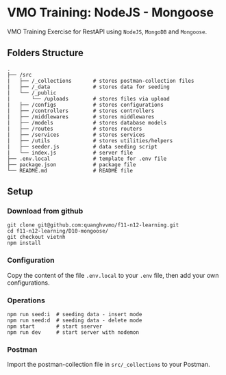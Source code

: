 # **VMO Training**: NodeJS - Mongoose
VMO Training Exercise for RestAPI using `NodeJS`, `MongoDB` and `Mongoose`.

## Folders Structure
```
.
├── /src
|   ├── /_collections       # stores postman-collection files
|   ├── /_data              # stores data for seeding
|   └── /_public
|       └── /uploads        # stores files via upload
|   ├── /configs            # stores configurations
|   ├── /controllers        # stores controllers
|   ├── /middlewares        # stores middlewares
|   ├── /models             # stores database models
|   ├── /routes             # stores routers
|   ├── /services           # stores services
|   ├── /utils              # stores utilities/helpers
|   ├── seeder.js           # data seeding script
|   └── index.js            # server file
├── .env.local              # template for .env file
├── package.json            # package file
└── README.md               # README file
```


## Setup
### Download from github
```shell
git clone git@github.com:quanghvvmo/f11-n12-learning.git
cd f11-n12-learning/D10-mongoose/
git checkout vietnh
npm install
```

### Configuration
Copy the content of the file `.env.local` to your `.env` file, then add your own configurations.

### Operations
```shell
npm run seed:i  # seeding data - insert mode
npm run seed:d  # seeding data - delete mode
npm start       # start sserver
npm run dev     # start server with nodemon
```

### Postman
Import the postman-collection file in `src/_collections` to your Postman.